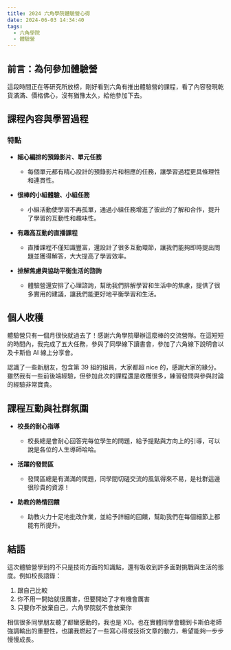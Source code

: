 ```yaml
---
title: 2024 六角學院體驗營心得
date: 2024-06-03 14:34:40
tags:
  - 六角學院
  - 體驗營
---
```


## 前言：為何參加體驗營

這段時間正在等研究所放榜，剛好看到六角有推出體驗營的課程，看了內容發現乾貨滿滿、價格佛心，沒有猶豫太久，給他參加下去。

## 課程內容與學習過程

### 特點

- **細心編排的預錄影片、單元任務**

  - 每個單元都有精心設計的預錄影片和相應的任務，讓學習過程更具條理性和連貫性。

- **很棒的小組體驗、小組任務**

  - 小組活動使學習不再孤單，通過小組任務增進了彼此的了解和合作，提升了學習的互動性和趣味性。

- **有趣高互動的直播課程**

  - 直播課程不僅知識豐富，還設計了很多互動環節，讓我們能夠即時提出問題並獲得解答，大大提高了學習效率。

- **排解焦慮與協助平衡生活的諮詢**
  - 體驗營還安排了心理諮詢，幫助我們排解學習和生活中的焦慮，提供了很多實用的建議，讓我們能更好地平衡學習和生活。

## 個人收穫

體驗營只有一個月很快就過去了！感謝六角學院舉辦這麼棒的交流營隊。在這短短的時間內，我完成了五大任務，參與了同學線下讀書會，參加了六角線下說明會以及卡斯伯 AI 線上分享會。

認識了一些新朋友，包含第 39 組的組員，大家都超 nice 的，感謝大家的緣分。雖然我有一些前後端經驗，但參加此次的課程還是收穫很多，練習發問與參與討論的經驗非常寶貴。

## 課程互動與社群氛圍

- **校長的耐心指導**

  - 校長總是會耐心回答完每位學生的問題，給予提點與方向上的引導，可以說是各位的人生導師哈哈。

- **活躍的發問區**

  - 發問區總是有滿滿的問題，同學間切磋交流的風氣得來不易，是社群這邊很珍貴的資源！

- **助教的熱情回饋**
  - 助教火力十足地批改作業，並給予詳細的回饋，幫助我們在每個細節上都能有所提升。

## 結語

這次體驗營學到的不只是技術方面的知識點，還有吸收到許多面對挑戰與生活的態度。例如校長語錄：

1. 跟自己比較
2. 你不用一開始就很厲害，但要開始了才有機會厲害
3. 只要你不放棄自己，六角學院就不會放棄你

相信很多同學朋友聽了都蠻感動的，我也是 XD。也在實體同學會聽到卡斯伯老師強調輸出的重要性，也讓我燃起了一些寫心得或技術文章的動力，希望能夠一步步慢慢成長。
